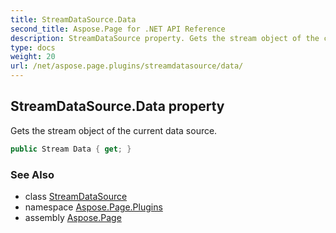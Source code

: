 ```yaml
---
title: StreamDataSource.Data
second_title: Aspose.Page for .NET API Reference
description: StreamDataSource property. Gets the stream object of the current data source
type: docs
weight: 20
url: /net/aspose.page.plugins/streamdatasource/data/
---
```

## StreamDataSource.Data property

Gets the stream object of the current data source.

```csharp
public Stream Data { get; }
```

### See Also

* class [StreamDataSource](../)
* namespace [Aspose.Page.Plugins](../../streamdatasource/)
* assembly [Aspose.Page](../../../)


